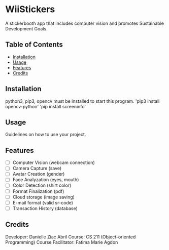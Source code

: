 # WiiStickers

A stickerbooth app that includes computer vision and promotes Sustainable Development Goals.

## Table of Contents
- [Installation](#installation)
- [Usage](#usage)
- [Features](#features)
- [Credits](#credits)

## Installation

python3, pip3, opencv must be installed to start this program.
'pip3 install opencv-python'
'pip install screeninfo'

## Usage

Guidelines on how to use your project.

## Features
- [ ] Computer Vision (webcam connection)
- [ ] Camera Capture (save)
- [ ] Avatar Creation (gender)
- [ ] Face Analyzation (eyes, mouth)
- [ ] Color Detection (shirt color)
- [ ] Format Finalization (pdf)
- [ ] Cloud storage (image saving)
- [ ] E-mail format (valid sr-code)
- [ ] Transaction History (database)

## Credits

Developer: Danielle Ziac Abril
Course: CS 211 (Object-oriented Programming)
Course Facilitator: Fatima Marie Agdon
